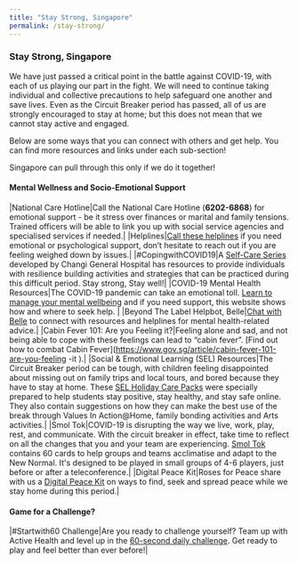 ```yaml
---
title: "Stay Strong, Singapore"
permalink: /stay-strong/
---
```


### Stay Strong, Singapore

We have just passed a critical point in the battle against COVID-19, with each of us playing our part in the fight. We will need to continue taking individual and collective precautions to help safeguard one another and save lives. Even as the Circuit Breaker period has passed, all of us are strongly encouraged to stay at home; but this does not mean that we cannot stay active and engaged. 

Below are some ways that you can connect with others and get help. You can find more resources and links under each sub-section!

Singapore can pull through this only if we do it together!

#### Mental Wellness and Socio-Emotional Support 
|National Care Hotline|Call the National Care Hotline (**6202-6868**) for emotional support - be it stress over finances or marital and family tensions. Trained officers will be able to link you up with social service agencies and specialised services if needed.|
|Helplines|[Call these helplines](https://go.gov.sg/helplines) if you need emotional or psychological support, don’t hesitate to reach out if you are feeling weighed down by issues.|
|#CopingwithCOVID19|A [Self-Care Series](https://www.cgh.com.sg/centres-services/tracs/Pages/Coping%20With%20COVID-19.aspx) developed by Changi General Hospital has resources to provide individuals with resilience building activities and strategies that can be practiced during this difficult period. Stay strong, Stay well!|
|COVID-19 Mental Health Resources|The COVID-19 pandemic can take an emotional toll. [Learn to manage your mental wellbeing](https://www.stayprepared.sg/mymentalhealth) and if you need support, this website shows how and where to seek help. |
|Beyond The Label Helpbot, Belle|[Chat with Belle](https://www.ncss.gov.sg/Our-Initiatives/Beyond-The-Label/BTLColumnData/Belle,-Beyond-the-Label-Helpbot ) to connect with resources and helplines for mental health-related advice.|
|Cabin Fever 101: Are you Feeling it?|Feeling alone and sad, and not being able to cope with these feelings can lead to “cabin fever”. [Find out how to combat Cabin Fever](https://www.gov.sg/article/cabin-fever-101-are-you-feeling -it ).|
|Social & Emotional Learning (SEL) Resources|The Circuit Breaker period can be tough, with children feeling disappointed about missing out on family trips and local tours, and bored because they have to stay at home. These [SEL Holiday Care Packs](https://www.moe.gov.sg/education/programmes/social-and-emotional-learning/sel-resources-for-parents) were specially prepared to help students stay positive, stay healthy, and stay safe online. They also contain suggestions on how they can make the best use of the break through Values In Action@Home, family bonding activities and Arts activities.|
|Smol Tok|COVID-19 is disrupting the way we live, work, play, rest, and communicate. With the circuit breaker in effect, take time to reflect on all the changes that you and your team are experiencing. [Smol Tok](https://www.starknicked.com/new-normal) contains 60 cards to help groups and teams acclimatise and adapt to the New Normal. It's designed to be played in small groups of 4-6 players, just before or after a teleconference.|
|Digital Peace Kit|Roses for Peace share with us a [Digital Peace Kit](https://www.facebook.com/RosesOfPeace/posts/2329345003835612) on ways to find, seek and spread peace while we stay home during this period.|

#### Game for a Challenge?
|#Startwith60 Challenge|Are you ready to challenge yourself? Team up with Active Health and level up in the [60-second daily challenge](https://campaign.activehealth.sg/startwith60?utm_campaign=circuit-breaker&utm_source=sgunited-connect&utm_medium=textlink). Get ready to play and feel better than ever before!|



